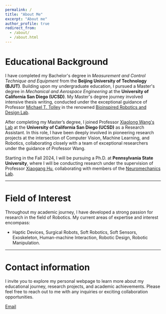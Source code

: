 ```yaml
---
permalink: /
title: "About Me"
excerpt: "About me"
author_profile: true
redirect_from: 
  - /about/
  - /about.html
---
```


# Educational Background

I have completed my Bachelor's degree in *Measurement and Control Technique and Equipment* from the **Beijing University of Technology (BJUT)**. Building upon my undergraduate education, I pursued a Master's degree in *Mechanical and Aerospace Engineering* at the **University of California San Diego (UCSD)**. My Master's degree journey involved intensive thesis writing, conducted under the exceptional guidance of Professor [Michael T. Tolley](https://jacobsschool.ucsd.edu/node/3561) in the renowned [Bioinspired Robotics and Design Lab](https://sites.google.com/eng.ucsd.edu/bioinspired/).

After completing my Master’s degree, I joined Professor [Xiaolong Wang's Lab](https://xiaolonw.github.io/group.html) at the **University of California San Diego (UCSD)** as a Research Assistant. In this role, I have been deeply involved in pioneering research projects at the intersection of Computer Vision, Machine Learning, and Robotics, collaborating closely with a team of exceptional researchers under the guidance of Professor Wang.

Starting in the Fall 2024, I will be pursuing a Ph.D. at **Pennsylvania State University**, where I will be conducting research under the supervision of Professor [Xiaogang Hu](https://hhd.psu.edu/contact/xiaogang-hu), collaborating with members of the [Neuromechanics Lab](https://sites.psu.edu/nml1/).

***

# Field of Interest

Throughout my academic journey, I have developed a strong passion for research in the field of Robotics. My current areas of expertise and interest encompass:

* Haptic Devices, Surgical Robots, Soft Robotics, Soft Sensors, Exoskeleton, Human-machine Interaction, Robotic Design, Robotic Manipulation. 

***
# Contact information

I invite you to explore my personal webpage to learn more about my educational journey, research projects, and academic achievements. Please feel free to reach out to me with any inquiries or exciting collaboration opportunities.


[Email](mailto:cvj5425@psu.edu)
